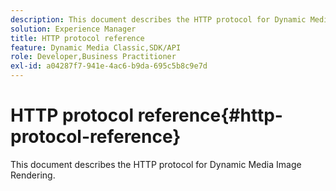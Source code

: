 ```yaml
---
description: This document describes the HTTP protocol for Dynamic Media Image Rendering.
solution: Experience Manager
title: HTTP protocol reference
feature: Dynamic Media Classic,SDK/API
role: Developer,Business Practitioner
exl-id: a04287f7-941e-4ac6-b9da-695c5b8c9e7d
---
```

# HTTP protocol reference{#http-protocol-reference}

This document describes the HTTP protocol for Dynamic Media Image Rendering.
